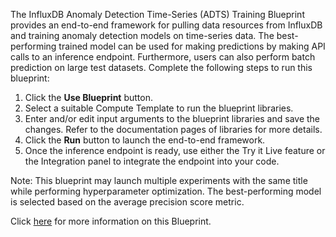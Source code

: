 The InfluxDB Anomaly Detection Time-Series (ADTS) Training Blueprint provides an end-to-end framework for pulling data resources from InfluxDB and training anomaly detection models on time-series data. The best-performing trained model can be used for making predictions by making API calls to an inference endpoint. Furthermore, users can also perform batch prediction on large test datasets. Complete the following steps to run this blueprint:

1. Click the **Use Blueprint** button.
2. Select a suitable Compute Template to run the blueprint libraries.
3. Enter and/or edit input arguments to the blueprint libraries and save the changes. Refer to the documentation pages of libraries for more details.
4. Click the **Run** button to launch the end-to-end framework.
5. Once the inference endpoint is ready, use either the Try it Live feature or the Integration panel to integrate the endpoint into your code.

Note: This blueprint may launch multiple experiments with the same title while performing hyperparameter optimization. The best-performing model is selected based on the average precision score metric.

Click [here](https://github.com/cnvrg/anomaly-detection-timeseries) for more information on this Blueprint.